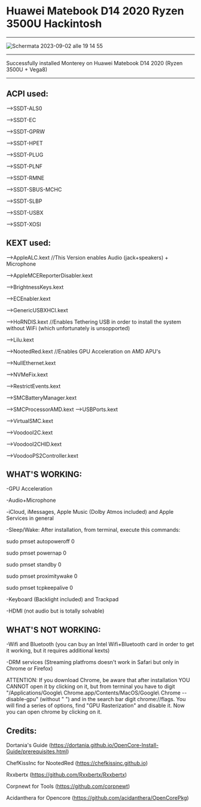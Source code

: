 # Huawei Matebook D14 2020 Ryzen 3500U Hackintosh
---------------------------------------------------------------


![Schermata 2023-09-02 alle 19 14 55](https://github.com/francescotambani/HuaweiMatebookD14RyzenHackintosh/assets/36541427/ea4287e8-283e-4790-b838-5aa0d6df75d1)




-------------------------------------

Successfully installed Monterey on Huawei Matebook D14 2020 (Ryzen 3500U + Vega8)

----------------------------------------------------------------------------------------------------
ACPI used:
----------------------------------------------------------------------------------------------------
 -->SSDT-ALS0
 
 -->SSDT-EC
 
 -->SSDT-GPRW
 
 -->SSDT-HPET
 
 -->SSDT-PLUG
 
 -->SSDT-PLNF
 
 -->SSDT-RMNE
 
 -->SSDT-SBUS-MCHC
 
 -->SSDT-SLBP
 
 -->SSDT-USBX
 
 -->SSDT-XOSI
 
 
KEXT used:
----------------------------------------------------------------------------------------------------
 -->AppleALC.kext //This Version enables Audio (jack+speakers) + Microphone
 
 -->AppleMCEReporterDisabler.kext
 
 -->BrightnessKeys.kext
 
 -->ECEnabler.kext
 
 -->GenericUSBXHCI.kext
 
 -->HoRNDIS.kext //Enables Tethering USB in order to install the system without WiFi (which unfortunately is unsopported)
 
 -->Lilu.kext
 
 -->NootedRed.kext //Enables GPU Acceleration on AMD APU's
 
 -->NullEthernet.kext
 
 -->NVMeFix.kext
 
 -->RestrictEvents.kext
 
 -->SMCBatteryManager.kext
 
 -->SMCProcessorAMD.kext
 -->USBPorts.kext
 
 -->VirtualSMC.kext
 
 -->VoodooI2C.kext
 
 -->VoodooI2CHID.kext
 
 -->VoodooPS2Controller.kext
 

WHAT'S WORKING:
----------------------------------------------------------------------------------------------------
-GPU Acceleration

-Audio+Microphone

-iCloud, iMessages, Apple Music (Dolby Atmos included) and Apple Services in general

-Sleep/Wake: After installation, from terminal, execute this commands: 

sudo pmset autopoweroff 0

sudo pmset powernap 0

sudo pmset standby 0

sudo pmset proximitywake 0

sudo pmset tcpkeepalive 0

-Keyboard (Backlight included) and Trackpad

-HDMI (not audio but is totally solvable)

WHAT'S NOT WORKING:
----------------------------------------------------------------------------------------------------
-Wifi and Bluetooth (you can buy an Intel Wifi+Bluetooth card in order to get it working, but it requires additional kexts)

-DRM services (Streaming platfroms doesn't work in Safari but only in Chrome or Firefox)

 ATTENTION: If you download Chrome, be aware that after installation YOU CANNOT open it by clicking on it, but from terminal you have to digit "/Applications/Google\ Chrome.app/Contents/MacOS/Google\ Chrome --disable-gpu" (without " ") and in the search bar digit chrome://flags. You will find a series of options, find "GPU Rasterization" and disable it. Now you can open chrome by clicking on it.

Credits:
----------------------------------------------------------------------------------------------------
Dortania's Guide (https://dortania.github.io/OpenCore-Install-Guide/prerequisites.html)

ChefKissInc for NootedRed (https://chefkissinc.github.io)

Rxxbertx (https://github.com/Rxxbertx/Rxxbertx)

Corpnewt for Tools (https://github.com/corpnewt)

Acidanthera for Opencore (https://github.com/acidanthera/OpenCorePkg)


